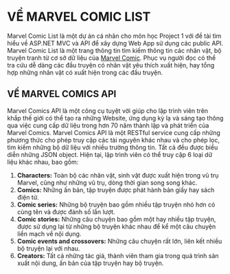 # VỀ MARVEL COMIC LIST

Marvel Comic List là một dự án cá nhân cho môn học Project 1 với đề tài tìm hiểu về ASP.NET MVC và API để xây dựng Web App sử dụng các public API. Marvel Comic List là một trang thông tin tìm kiếm thông tin các nhân vật, bộ truyện tranh từ cơ sở dữ liệu của [Marvel Comic](https://www.marvel.com/). Phục vụ người đọc có thể tra cứu dễ dàng các đầu truyện có nhân vật yêu thích xuất hiện, hay tổng hợp những nhân vật có xuất hiện trong các đầu truyện.

## VỀ MARVEL COMICS API

Marvel Comics API là một công cụ tuyệt vời giúp cho lập trình viên trên khắp thế giới có thể tạo ra những Website, ứng dụng kỳ lạ và sáng tạo thông qua việc cung cấp dữ liệu trong hơn 70 năm thành lập và phát triển của Marvel Comics.
Marvel Comics API là một RESTful service cung cấp những phương thức cho phép truy cập các tài nguyên khác nhau và cho phép lọc, tìm kiếm những bộ dữ liệu với nhiều trường thông tin. Tất cả đều được biểu diễn những JSON object. Hiện tại, lập trình viên có thể truy cập 6 loại dữ liệu khác nhau, bao gồm:  

1. **Characters:**  Toàn bộ các nhân vật, sinh vật được xuất hiện trong vũ trụ Marvel, cũng như những vũ trụ, dòng thời gian song song khác.  
2. **Comics:**  Những ấn bản, tập truyện được phát hành bản giấy hay sách điện tử.  
3. **Comic series:**  Những bộ truyện bao gồm nhiều tập truyện nhỏ hơn có cùng tên và được đánh số lần lượt.  
4. **Comic stories:**  Những câu chuyện bao gồm một hay nhiều tập truyện, được sử dụng lại từ những bộ truyện khác nhau để kể một câu chuyện liền mạch về nội dụng.  
5. **Comic events and crossovers:**  Những câu chuyện rất lớn, liên kết nhiều bộ truyện lại với nhau.  
6. **Creators:**  Tất cả những tác giả, thành viên tham gia trong quá trình sản xuất nội dung, ấn bản của tập truyện hay bộ truyện.
